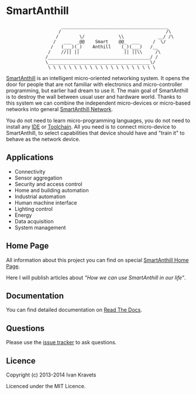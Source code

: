 SmartAnthill
============

```
                     _________________________________________
                    /                                        /\
                   /        \/             \\             __/ /\
                  /   ___  _@@    Smart    @@_  ___     /  \/
                 /   (___)(_)    Anthill    (_)(___)   /__
                /    //|| ||                 || ||\\     /\
               /_______________________________________/ /
               \_______________________________________\/
                \ \ \ \ \ \ \ \ \ \ \ \ \ \ \ \ \ \ \ \ \
```

[SmartAnthill](http://smartanthill.readthedocs.org/en/latest/index.html) is an
intelligent micro-oriented networking system. It opens the door for people
that are not familiar with electronics and micro-controller programming, but
earlier had dream to use it. The main goal of SmartAnthill is to destroy the
wall between usual user and hardware world. Thanks to this system we can
combine the independent micro-devices or micro-based networks into general
[SmartAnthill Network](http://smartanthill.readthedocs.org/en/latest/specification/network/index.html).

You do not need to learn micro-programming languages, you do not need to install
any [IDE](http://en.wikipedia.org/wiki/Integrated_development_environment)
or [Toolchain](http://en.wikipedia.org/wiki/Toolchain). All you need is to
connect micro-device to SmartAnthill, to select capabilities that device should
have and "train it" to behave as the network device.

Applications
------------

* Connectivity
* Sensor aggregation
* Security and access control
* Home and building automation
* Industrial automation
* Human machine interface
* Lighting control
* Energy
* Data acquisition
* System management

Home Page
---------

All information about this project you can find on special
[SmartAnthill Home Page](http://www.ikravets.com/smartanthill).

Here I will publish articles about *"How we can use SmartAnthill in our life"*.

Documentation
-------------

You can find detailed documentation on
[Read The Docs](http://smartanthill.readthedocs.org/en/latest/index.html).

Questions
---------

Please use the
[issue tracker](https://github.com/ivankravets/smartanthill/issues)
to ask questions.

Licence
-------

Copyright (c) 2013-2014 Ivan Kravets

Licenced under the MIT Licence.
